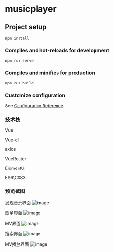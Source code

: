 # musicplayer

## Project setup
```
npm install
```

### Compiles and hot-reloads for development
```
npm run serve
```

### Compiles and minifies for production
```
npm run build
```

### Customize configuration
See [Configuration Reference](https://cli.vuejs.org/config/).

### 技术栈
Vue

Vue-cli

axios

VueRouter

EiementUi

ES6\CSS3

### 预览截图

发现音乐界面
![image](https://user-images.githubusercontent.com/86142882/125573655-5053bdee-1a92-4187-b929-a84e0a2465af.png)

歌单界面
![image](https://user-images.githubusercontent.com/86142882/125572946-fcb8b735-00d0-4e7b-9283-79babfa4413a.png)

MV界面
![image](https://user-images.githubusercontent.com/86142882/125573682-e1bd508f-67d5-4a07-b938-b53876ddcffa.png)

搜索界面
![image](https://user-images.githubusercontent.com/86142882/125573244-92a91f57-628e-415c-9c0e-991bb26f8976.png)

MV播放界面
![image](https://user-images.githubusercontent.com/86142882/125573365-6aa7b53d-44f9-4466-a046-06e57b6d0dc4.png)

